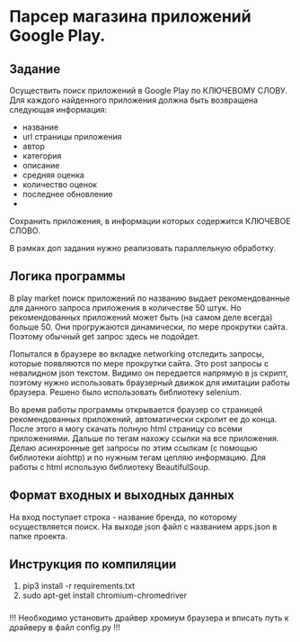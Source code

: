 # Парсер магазина приложений Google Play. 
## Задание
Осуществить поиск приложений в Google Play по КЛЮЧЕВОМУ СЛОВУ.
Для каждого найденного приложения должна быть возвращена следующая информация:
- название
- url страницы приложения
- автор
- категория
- описание
- средняя оценка
- количество оценок
- последнее обновление
- 
Сохранить приложения, в информации которых содержится КЛЮЧЕВОЕ СЛОВО.

В рамках доп задания нужно реализовать параллельную обработку.
## Логика программы
В play market поиск приложений по названию выдает рекомендованные для данного запроса приложения в количестве 50 штук. Но рекомендованных приложений может быть (на самом деле всегда) больше 50. Они прогружаются динамически, по мере прокрутки сайта. Поэтому обычный get запрос здесь не подойдет.

Попытался в браузере во вкладке networking отследить запросы, которые появляются по мере прокрутки сайта. Это post запросы с невалидном json текстом. Видимо он передается напрямую в js скрипт, поэтому нужно использовать браузерный движок для имитации работы браузера. Решено было использовать библиотеку selenium. 

Во время работы программы открывается браузер со страницей рекомендованных приложений, автоматически скролит ее до конца. После этого я могу скачать полную html страницу со всеми приложениями. Дальше по тегам нахожу ссылки на все приложения. Делаю асинхронные get запросы по этим ссылкам (с помощью библиотеки aiohttp) и по нужным тегам цепляю информацию. Для работы с html использую библиотеку BeautifulSoup.
## Формат входных и выходных данных
На вход поступает строка - название бренда, по которому осуществляется поиск. На выходе json файл с названием apps.json в папке проекта.
## Инструкция по компиляции
1) pip3 install -r requirements.txt 
2) sudo apt-get install chromium-chromedriver 
###
!!! Необходимо установить драйвер хромиум браузера и вписать путь к драйверу в файл config.py !!!
